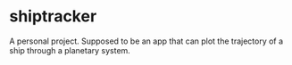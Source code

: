 # shiptracker

A personal project. Supposed to be an app that can plot the trajectory of a ship through a planetary system.